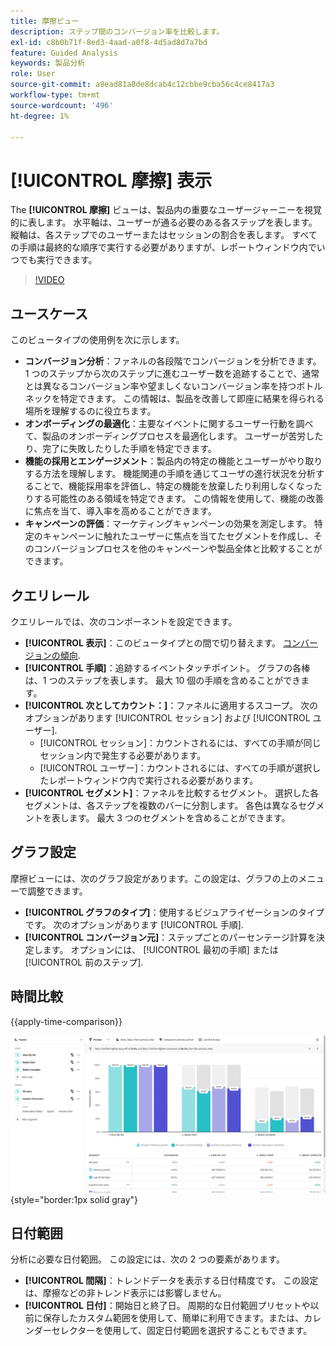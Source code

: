 ```yaml
---
title: 摩擦ビュー
description: ステップ間のコンバージョン率を比較します。
exl-id: c8b0b71f-8ed3-4aad-a0f8-4d5ad8d7a7bd
feature: Guided Analysis
keywords: 製品分析
role: User
source-git-commit: a8ead81a8de8dcab4c12cbbe9cba56c4ce8417a3
workflow-type: tm+mt
source-wordcount: '496'
ht-degree: 1%

---
```


# [!UICONTROL 摩擦] 表示

The **[!UICONTROL 摩擦]** ビューは、製品内の重要なユーザージャーニーを視覚的に表します。 水平軸は、ユーザーが通る必要のある各ステップを表します。 縦軸は、各ステップでのユーザーまたはセッションの割合を表します。 すべての手順は最終的な順序で実行する必要がありますが、レポートウィンドウ内でいつでも実行できます。

>[!VIDEO](https://video.tv.adobe.com/v/3421663/?learn=on)

## ユースケース

このビュータイプの使用例を次に示します。

* **コンバージョン分析**：ファネルの各段階でコンバージョンを分析できます。 1 つのステップから次のステップに進むユーザー数を追跡することで、通常とは異なるコンバージョン率や望ましくないコンバージョン率を持つボトルネックを特定できます。 この情報は、製品を改善して即座に結果を得られる場所を理解するのに役立ちます。
* **オンボーディングの最適化**：主要なイベントに関するユーザー行動を調べて、製品のオンボーディングプロセスを最適化します。 ユーザーが苦労したり、完了に失敗したりした手順を特定できます。
* **機能の採用とエンゲージメント**：製品内の特定の機能とユーザーがやり取りする方法を理解します。 機能関連の手順を通じてユーザの進行状況を分析することで、機能採用率を評価し、特定の機能を放棄したり利用しなくなったりする可能性のある領域を特定できます。 この情報を使用して、機能の改善に焦点を当て、導入率を高めることができます。
* **キャンペーンの評価**：マーケティングキャンペーンの効果を測定します。 特定のキャンペーンに触れたユーザーに焦点を当てたセグメントを作成し、そのコンバージョンプロセスを他のキャンペーンや製品全体と比較することができます。

## クエリレール

クエリレールでは、次のコンポーネントを設定できます。

* **[!UICONTROL 表示]**：このビュータイプとの間で切り替えます。 [コンバージョンの傾向](conversion-trends.md).
* **[!UICONTROL 手順]**：追跡するイベントタッチポイント。 グラフの各棒は、1 つのステップを表します。 最大 10 個の手順を含めることができます。
* **[!UICONTROL 次としてカウント：]**：ファネルに適用するスコープ。 次のオプションがあります [!UICONTROL セッション] および [!UICONTROL ユーザー].
   * [!UICONTROL セッション]：カウントされるには、すべての手順が同じセッション内で発生する必要があります。
   * [!UICONTROL ユーザー]：カウントされるには、すべての手順が選択したレポートウィンドウ内で実行される必要があります。
* **[!UICONTROL セグメント]**：ファネルを比較するセグメント。 選択した各セグメントは、各ステップを複数のバーに分割します。 各色は異なるセグメントを表します。 最大 3 つのセグメントを含めることができます。

## グラフ設定

摩擦ビューには、次のグラフ設定があります。この設定は、グラフの上のメニューで調整できます。

* **[!UICONTROL グラフのタイプ]**：使用するビジュアライゼーションのタイプです。 次のオプションがあります [!UICONTROL 手順].
* **[!UICONTROL コンバージョン元]**：ステップごとのパーセンテージ計算を決定します。 オプションには、 [!UICONTROL 最初の手順] または [!UICONTROL 前のステップ].

## 時間比較

{{apply-time-comparison}}

![摩擦時間の比較](../assets/friction-compare.png){style="border:1px solid gray"}

## 日付範囲

分析に必要な日付範囲。 この設定には、次の 2 つの要素があります。

* **[!UICONTROL 間隔]**：トレンドデータを表示する日付精度です。 この設定は、摩擦などの非トレンド表示には影響しません。
* **[!UICONTROL 日付]**：開始日と終了日。 周期的な日付範囲プリセットや以前に保存したカスタム範囲を使用して、簡単に利用できます。または、カレンダーセレクターを使用して、固定日付範囲を選択することもできます。
